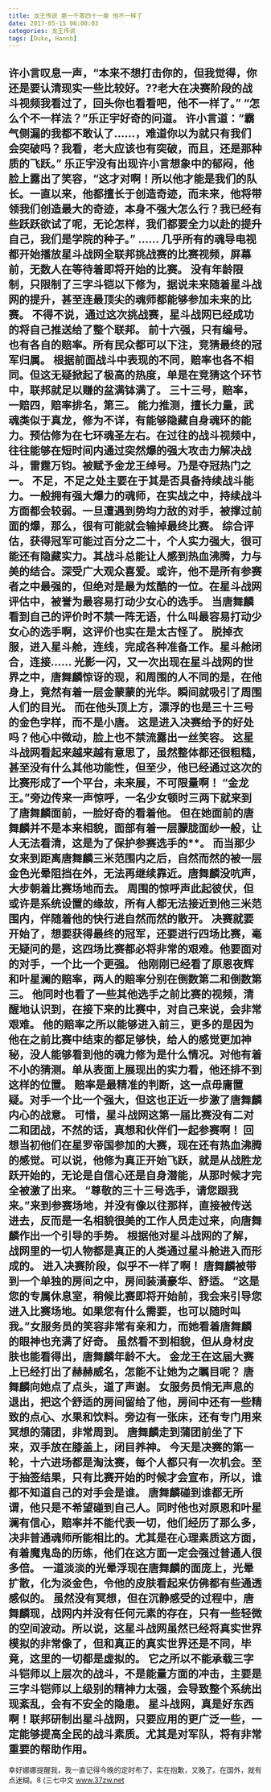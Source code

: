 ```yaml
---
title: 龙王传说 第一千零四十一章 他不一样了
date: 2017-05-15 06:00:03
categories: 龙王传说
tags: [Duke, Hannb]
---
```


许小言叹息一声，“本来不想打击你的，但我觉得，你还是要认清现实一些比较好。??老大在决赛阶段的战斗视频我看过了，回头你也看看吧，他不一样了。”
“怎么个不一样法？”乐正宇好奇的问道。
许小言道：“霸气侧漏的我都不敢认了……，难道你以为就只有我们会突破吗？我看，老大应该也有突破，而且，还是那种质的飞跃。”
乐正宇没有出现许小言想象中的郁闷，他脸上露出了笑容，“这才对啊！所以他才能是我们的队长。一直以来，他都擅长于创造奇迹，而未来，他将带领我们创造最大的奇迹，本身不强大怎么行？我已经有些跃跃欲试了呢，无论怎样，我们都要全力以赴的提升自己，我们是学院的种子。”
……
几乎所有的魂导电视都开始播放星斗战网全联邦挑战赛的比赛视频，屏幕前，无数人在等待着即将开始的比赛。
没有年龄限制，只限制了三字斗铠以下修为，据说未来随着星斗战网的提升，甚至连最顶尖的魂师都能够参加未来的比赛。
不得不说，通过这次挑战赛，星斗战网已经成功的将自己推送给了整个联邦。
前十六强，只有编号。也有各自的赔率。所有民众都可以下注，竞猜最终的冠军归属。
根据前面战斗中表现的不同，赔率也各不相同。但这无疑掀起了极高的热度，单是在竞猜这个环节中，联邦就足以赚的盆满钵满了。
三十三号，赔率，一赔四，赔率排名，第三。
能力推测，擅长力量，武魂类似于真龙，修为不详，有能够隐藏自身魂环的能力。预估修为在七环魂圣左右。在过往的战斗视频中，往往能够在短时间内通过突然爆的强大攻击力解决战斗，雷霆万钧。被赋予金龙王绰号。乃是夺冠热门之一。
不足，不足之处主要在于其是否具备持续战斗能力。一般拥有强大爆力的魂师，在实战之中，持续战斗方面都会较弱。一旦遭遇到势均力敌的对手，被撑过前面的爆，那么，很有可能就会输掉最终比赛。
综合评估，获得冠军可能过百分之二十，个人实力强大，很可能还有隐藏实力。其战斗总能让人感到热血沸腾，力与美的结合。深受广大观众喜爱。或许，他不是所有参赛者之中最强的，但绝对是最为炫酷的一位。在星斗战网评估中，被誉为最容易打动少女心的选手。
当唐舞麟看到自己的评价时不禁一阵无语，什么叫最容易打动少女心的选手啊，这评价也实在是太古怪了。
脱掉衣服，进入星斗舱，连线，完成各种准备工作。星斗舱闭合，连接……
光影一闪，又一次出现在星斗战网的世界之中，唐舞麟惊讶的现，和周围的人不同的是，在他身上，竟然有着一层金蒙蒙的光华。瞬间就吸引了周围人们的目光。
而在他头顶上方，漂浮的也是三十三号的金色字样，而不是小唐。
这是进入决赛给予的好处吗？他心中微动，脸上也不禁流露出一丝笑容。
这星斗战网看起来越来越有意思了，虽然整体都还很粗糙，甚至没有什么其他功能性，但至少，他已经通过这次的比赛形成了一个平台，未来展，不可限量啊！
“金龙王。”旁边传来一声惊呼，一名少女顿时三两下就来到了唐舞麟面前，一脸好奇的看着他。
但在她面前的唐舞麟并不是本来相貌，面部有着一层朦胧面纱一般，让人无法看清，这是为了保护参赛选手的**。
而当那少女来到距离唐舞麟三米范围内之后，自然而然的被一层金色光晕阻挡在外，无法再继续靠近。唐舞麟没吭声，大步朝着比赛场地而去。
周围的惊呼声此起彼伏，但或许是系统设置的缘故，所有人都无法接近到他三米范围内，伴随着他的快行进自然而然的散开。
决赛就要开始了，想要获得最终的冠军，还要进行四场比赛，毫无疑问的是，这四场比赛都必将非常的艰难。他要面对的对手，一个比一个更强。
他刚刚已经看了原恩夜辉和叶星澜的赔率，两人的赔率分别在倒数第二和倒数第三。
他同时也看了一些其他选手之前比赛的视频，清醒地认识到，在接下来的比赛中，对自己来说，会非常艰难。
他的赔率之所以能够进入前三，更多的是因为他在之前比赛中结束的都足够快，给人的感觉更加神秘，没人能够看到他的魂力修为是什么情况。对他有着不小的猜测。单从表面上展现出的实力看，他还排不到这样的位置。
赔率是最精准的判断，这一点毋庸置疑。对手一个比一个强大，但这也正近一步激了唐舞麟内心的战意。
可惜，星斗战网这第一届比赛没有二对二和团战，不然的话，真想和伙伴们一起参赛啊！
回想当初他们在星罗帝国参加的大赛，现在还有热血沸腾的感觉。可以说，他修为真正开始飞跃，就是从战胜龙跃开始的，无论是自信心还是自身潜能，从那时候才完全被激了出来。
“尊敬的三十三号选手，请您跟我来。”来到参赛场地，并没有像以往那样，直接被传送进去，反而是一名相貌很美的工作人员走过来，向唐舞麟作出一个引导的手势。
根据他对星斗战网的了解，战网里的一切人物都是真正的人类通过星斗舱进入而形成的。
进入决赛阶段，似乎不一样了啊！
唐舞麟被带到一个单独的房间之中，房间装潢豪华、舒适。
“这是您的专属休息室，稍候比赛即将开始前，我会来引导您进入比赛场地。如果您有什么需要，也可以随时叫我。”女服务员的笑容非常有亲和力，而她看着唐舞麟的眼神也充满了好奇。
虽然看不到相貌，但从身材皮肤也能看得出，唐舞麟年龄不大。
金龙王在这届大赛上已经打出了赫赫威名，怎能不让她为之瞩目呢？
唐舞麟向她点了点头，道了声谢。
女服务员悄无声息的退出，把这个舒适的房间留给了他，房间中还有一些精致的点心、水果和饮料。旁边有一张床，还有专门用来冥想的蒲团，非常周到。
唐舞麟走到蒲团前坐了下来，双手放在膝盖上，闭目养神。
今天是决赛的第一轮，十六进场都是淘汰赛，每个人都只有一次机会。至于抽签结果，只有比赛开始的时候才会宣布，所以，谁都不知道自己的对手会是谁。
唐舞麟碰到谁都无所谓，他只是不希望碰到自己人。同时他也对原恩和叶星澜有信心，赔率并不能代表一切，他们经历了那么多，决非普通魂师所能相比的。尤其是在心理素质这方面，有着魔鬼岛的历练，他们在这方面一定会强过普通人很多倍。
一道淡淡的光晕浮现在唐舞麟的面庞上，光晕扩散，化为淡金色，令他的皮肤看起来仿佛都有些通透感似的。
虽然没有冥想，但在沉静感受的过程中，唐舞麟现，战网内并没有任何元素的存在，只有一些轻微的空间波动。所以说，这星斗战网虽然已经将真实世界模拟的非常像了，但和真正的真实世界还是不同，毕竟，这里的一切都是虚拟的。
它之所以不能承载三字斗铠师以上层次的战斗，不是能量方面的冲击，主要是三字斗铠师以上级别的精神力太强，会导致整个系统出现紊乱，会有不安全的隐患。
星斗战网，真是好东西啊！联邦研制出星斗战网，只要应用的更广泛一些，一定能够提高全民的战斗素质。尤其是对军队，将有非常重要的帮助作用。
-----------------------------------
幸好娜娜提醒我，我一直记得今晚的定时布了，实在抱歉，又晚了。在国外，就有点迷糊。8
(三七中文 www.37zw.net
